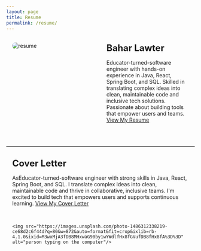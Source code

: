 ```yaml
---
layout: page
title: Resume
permalink: /resume/
---
```


<style>
.container {
  display: flex;
  flex-wrap: wrap;
  margin-bottom: 2rem;
}
.left, .right {
  flex: 1;
  padding: 1rem;
}
img {
  max-width: 100%;
  height: auto;
  border-radius: 8px;
}
.section-title {
  font-size: 1.5rem;
  font-weight: bold;
  margin-bottom: 1rem;
}
</style>

<div class="container">
  <div class="left">

<img src="https://images.unsplash.com/photo-1698047681432-006d2449c631?q=80&w=870&auto=format&fit=crop&ixlib=rb-4.1.0&ixid=M3wxMjA3fDB8MHxwaG90by1wYWdlfHx8fGVufDB8fHx8fA%3D%3D" alt= "resume"/>

  </div>
  <div class="right">
    <div class="section-title">Bahar Lawter</div>

Educator-turned-software engineer with hands-on experience in Java, React, Spring Boot, and SQL. Skilled in translating complex ideas into clean, maintainable code and inclusive tech solutions. Passionate about building tools that empower users and teams.
<a href="https://docs.google.com/document/d/1Zudb10ejHyXq6KCWETG5LlF2HC8hpj79/edit#heading=h.v3hy4s16f9uk" alt="Bahar Lawter Resume">
View My Resume
</a>

  </div>
</div>

---

<div class="container">
  <div div class="left">
    <div class="section-title">Cover Letter</div>
  AsEducator-turned-software engineer with strong skills in Java, React, Spring Boot, and SQL. I translate complex ideas into clean, maintainable code and thrive in collaborative, inclusive teams. I'm excited to build tech that empowers users and supports continuous learning.
  <a href="https://docs.google.com/document/d/1Qvn-76FEvFrKrcPCPKgwI7GqsUpOQ2v99JhcBTUPwzk/edit?tab=t.0" target="_blank" rel="noopener noreferrer">
  View My Cover Letter
</a>
</div>
 
<div class="right">

    <img src="https://images.unsplash.com/photo-1486312338219-ce68d2c6f44d?q=80&w=872&auto=format&fit=crop&ixlib=rb-4.1.0&ixid=M3wxMjA3fDB8MHxwaG90by1wYWdlfHx8fGVufDB8fHx8fA%3D%3D" alt="person typing on the computer"/>

</div>

</div>
